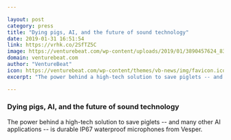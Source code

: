 ```yaml
---

layout: post
category: press
title: "Dying pigs, AI, and the future of sound technology"
date: 2019-01-31 16:51:54
link: https://vrhk.co/2SfTZ5C
image: https://venturebeat.com/wp-content/uploads/2019/01/3890457624_835012398f_b.jpg?w=1200&strip=all
domain: venturebeat.com
author: "VentureBeat"
icon: https://venturebeat.com/wp-content/themes/vb-news/img/favicon.ico
excerpt: "The power behind a high-tech solution to save piglets -- and many other AI applications -- is durable IP67 waterproof microphones from Vesper."

---
```


### Dying pigs, AI, and the future of sound technology

The power behind a high-tech solution to save piglets -- and many other AI applications -- is durable IP67 waterproof microphones from Vesper.
